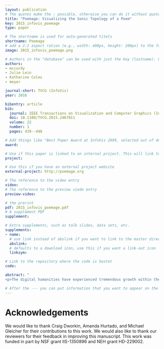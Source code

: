 ```yaml
---
layout: publication
# The quotes make the : possible, otherwise you can do it without quotes
title: "Poemage: Visualizing the Sonic Topology of a Poem"
key: 2015_infovis_poemage
type: paper

# The shortname is used for auto-generated titels
shortname: Poemage
# add a 2:1 aspect ration (e.g., width: 400px, height: 200px) to the folder /assets/images/papers/
image: 2015_infovis_poemage.png

# Authors in the "database" can be used with just the key (lastname). Others can be written properly.
authors:
- mccurdy
- Julie Lein
- Katharine Coles
- meyer

journal-short: TVCG (InfoVis)
year: 2016

bibentry: article
bib:
  journal: IEEE Transactions on Visualization and Computer Graphics (InfoVis ’15)
  doi: 10.1109/TVCG.2015.2467811
  volume: 22
  number: 1
  pages: 439--448

# Add things like "Best Paper Award at InfoVis 2099, selected out of 4000 submissions" 
award:

# Use if this paper is linked to an internal project. This will link to the project site
project:

# Use this if you have an external project website 
external-project: http://poemage.org

# The reference to the video entry
video: 
# The reference to the preview viedo entry 
preview-video: 

# the prerint
pdf: 2015_infovis_poemage.pdf
# A supplement PDF
supplement: 

# Extra supplements, such as talk slides, data sets, etc. 
supplements:
- name: 
  # use link instead of abslink if you want to link to the master directory
  abslink: 
  # defaults to a download icon, use this if you want a link-out icon
  linksym:

# Link to the repository where the code is hostet
code: 

abstract: "
<p>The digital humanities have experienced tremendous growth within the last decade, mostly in the context of developing computational tools that support what is called distant reading — collecting and analyzing huge amounts of textual data for synoptic evaluation. On the other end of the spectrum is a practice at the heart of the traditional humanities, close reading — the careful, in-depth analysis of a single text in order to extract, engage, and even generate as much productive meaning as possible. The true value of computation to close reading is still very much an open question. During a two-year design study, we explored this question with several poetry scholars, focusing on an investigation of sound and linguistic devices in poetry. The contributions of our design study include a problem characterization and data abstraction of the use of sound in poetry as well as Poemage, a visualization tool for interactively exploring the sonic topology of a poem. The design of Poemage is grounded in the evaluation of a series of technology probes we deployed to our poetry collaborators, and we validate the final design with several case studies that illustrate the disruptive impact technology can have on poetry scholarship. Finally, we also contribute a reflection on the challenges we faced conducting visualization research in literary studies.</p>"

# After the --- you can put information that you want to appear on the website using markdown formatting or HTML. A good example are acknowledgements, extra references, an erratum, etc.
---
```


# Acknowledgements

We would like to thank Craig Dworkin, Amanda Hurtado, and Michael Gleicher for their contributions to this work. We would also like to thank our reviewers for their feedback in improving this manuscript. This work was funded in part by NSF grant IIS-1350896 and NEH grant HD-229002.
